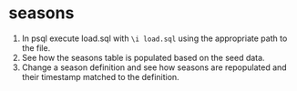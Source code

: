 # seasons

1. In psql execute load.sql with ```\i load.sql``` using the appropriate path to the file.
2. See how the seasons table is populated based on the seed data.
3. Change a season definition and see how seasons are repopulated and their timestamp matched to the definition.
